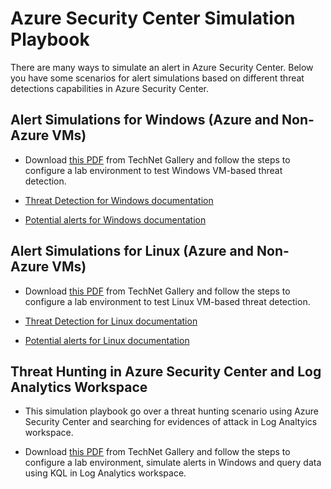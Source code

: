 
# Azure Security Center Simulation Playbook

There are many ways to simulate an alert in Azure Security Center. Below you have some scenarios for alert simulations based on different threat detections capabilities in Azure Security Center.

## Alert Simulations for Windows (Azure and Non-Azure VMs)

- Download [this PDF](https://gallery.technet.microsoft.com/Azure-Security-Center-f621a046) from TechNet Gallery and follow the steps to configure a lab environment to test Windows VM-based threat detection.

- [Threat Detection for Windows documentation](https://docs.microsoft.com/en-us/azure/security-center/security-center-alerts-iaas#windows-)

- [Potential alerts for Windows documentation](https://docs.microsoft.com/en-us/azure/security-center/alerts-reference#alerts-windows)


## Alert Simulations for Linux (Azure and Non-Azure VMs)

- Download [this PDF](https://gallery.technet.microsoft.com/Azure-Security-Center-0ac8a5ef) from TechNet Gallery and follow the steps to configure a lab environment to test Linux VM-based threat detection.

- [Threat Detection for Linux documentation](https://docs.microsoft.com/en-us/azure/security-center/security-center-alerts-iaas#linux-)

- [Potential alerts for Linux documentation](https://docs.microsoft.com/en-us/azure/security-center/alerts-reference#alerts-linux)


## Threat Hunting in Azure Security Center and Log Analytics Workspace

- This simulation playbook go over a threat hunting scenario using Azure Security Center and searching for evidences of attack in Log Analtyics workspace.

- Download [this PDF](https://gallery.technet.microsoft.com/Azure-Security-Center-549aa7a4) from TechNet Gallery and follow the steps to configure a lab environment, simulate alerts in Windows and query data using KQL in Log Analytics workspace.
